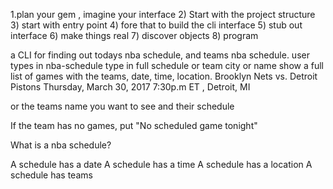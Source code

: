 1.plan your gem , imagine your interface 
2) Start with the project structure
3) start with entry point
4) fore that to build the cli interface
5) stub out interface
6) make things real 
7) discover objects
8) program

a CLI for finding out todays nba schedule, and teams nba schedule.
user types in nba-schedule
type in full schedule or team city or name 
show a full list of games with the teams, date, time, location.
Brooklyn Nets vs. Detroit Pistons Thursday, March 30, 2017 7:30p.m ET , Detroit, MI 

or the teams name you want to see and their schedule 

If the team has no games, put "No scheduled game tonight"

What is a nba schedule?

A schedule has a date
A schedule has a time
A schedule has a location
A schedule has teams